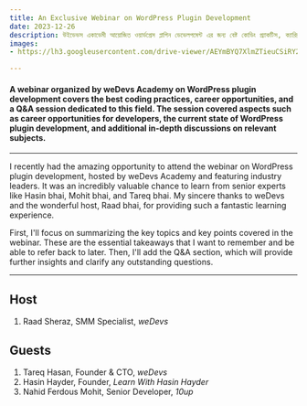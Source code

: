 ```yaml
---
title: An Exclusive Webinar on WordPress Plugin Development
date: 2023-12-26
description: উইডেভস একাডেমী আয়োজিত ওয়ার্ডপ্রেস প্লাগিন ডেভেলপমেন্ট এর জন্য বেষ্ট কোডিং প্র্যাকটিস, ক্যারিয়ার অপরচুনিটি এবং প্রশ্নোত্তর পর্ব নিয়ে ওয়েবিনার।
images: 
- https://lh3.googleusercontent.com/drive-viewer/AEYmBYQ7XlmZTieuCSiRY2UOGEUabJdhLGm3hfgEtkuqJYcKMAglhMaayEX-bKcitSUUgWjoFDbnjCr8yCIF0vgV3_lVA8_0=s1600

---
```


#### A webinar organized by weDevs Academy on WordPress plugin development covers the best coding practices, career opportunities, and a Q&A session dedicated to this field. The session covered aspects such as career opportunities for developers, the current state of WordPress plugin development, and additional in-depth discussions on relevant subjects.
---
I recently had the amazing opportunity to attend the webinar on WordPress plugin development, hosted by weDevs Academy and featuring industry leaders. It was an incredibly valuable chance to learn from senior experts like Hasin bhai, Mohit bhai, and Tareq bhai. My sincere thanks to weDevs and the wonderful host, Raad bhai, for providing such a fantastic learning experience. 

First, I'll focus on summarizing the key topics and key points covered in the webinar. These are the essential takeaways that I want to remember and be able to refer back to later. Then, I'll add the Q&A section, which will provide further insights and clarify any outstanding questions.

---
## Host
1. Raad Sheraz, SMM Specialist, *weDevs*

## Guests
1. Tareq Hasan, Founder & CTO, *weDevs*
2. Hasin Hayder, Founder, *Learn With Hasin Hayder*
4. Nahid Ferdous Mohit, Senior Developer, *10up*

